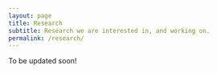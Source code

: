 ```yaml
---
layout: page
title: Research
subtitle: Research we are interested in, and working on.
permalink: /research/
---
```


To be updated soon!